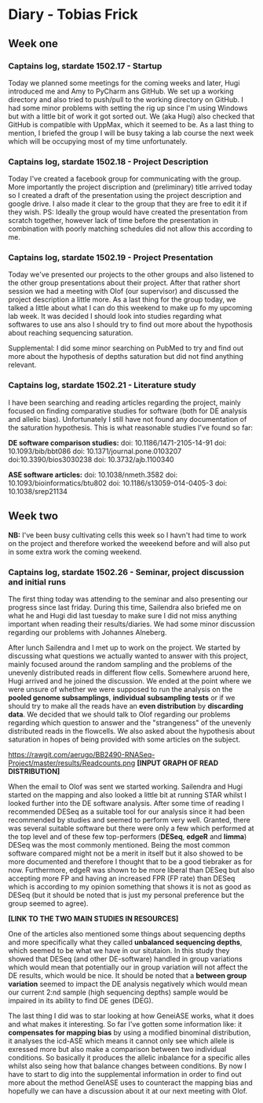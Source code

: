 # Diary - Tobias Frick

## Week one

### Captains log, stardate 1502.17 - Startup

Today we planned some meetings for the coming weeks and later, Hugi introduced me and Amy to PyCharm ans GitHub.
We set up a working directory and also tried to push/pull to the working directory on GitHub. I had some minor problems
with setting the rig up since I'm using Windows but with a little bit of work it got sorted out. We (aka Hugi) also 
checked that GitHub is compatible with UppMax, which it seemed to be. As a last thing to mention, I briefed the group I will be busy taking a lab course the next week which will be occupying most of my time unfortunately.

### Captains log, stardate 1502.18 - Project Description

Today I've created a facebook group for communicating with the group. More importantly the project discription and (preliminary) title arrived today so I created a draft of the presentation using the project description and google drive. I also made it clear to the group that they are free to edit it if they wish. PS: Ideally the group would have created the presentation from scratch together, however lack of time before the presentation in combination with poorly matching schedules did not allow this according to me.

### Captains log, stardate 1502.19 - Project Presentation

Today we've presented our projects to the other groups and also listened to the other group presentations about their project. After that rather short session we had a meeting with Olof (our supervisor) and discussed the project description a little more. As a last thing for the group today, we talked a little about what I can do this weekend to make up fo my upcoming lab week. It was decided I should look into studies regarding what softwares to use ans also I should try to find out more about the hypothosis about reaching sequencing saturation.

Supplemental: I did some minor searching on PubMed to try and find out more about the hypothesis of depths saturation but did not find anything relevant. 

### Captains log, stardate 1502.21 - Literature study

I have been searching and reading articles regarding the project, mainly focused on finding comparative studies for software (both for DE analysis and allelic bias). Unfortunately I still have not found any documentation of the saturation hypothesis. This is what reasonable studies I've found so far:

**DE software comparison studies:**
doi: 10.1186/1471-2105-14-91
doi: 10.1093/bib/bbt086
doi: 10.1371/journal.pone.0103207
doi:10.3390/bios3030238
doi: 10.3732/ajb.1100340

**ASE software articles:**
doi: 10.1038/nmeth.3582
doi: 10.1093/bioinformatics/btu802
doi: 10.1186/s13059-014-0405-3
doi: 10.1038/srep21134

## Week two

**NB:** I've been busy cultivating cells this week so I havn't had time to work on the project and therefore worked the weeekend before and will also put in some extra work the coming weekend.

### Captains log, stardate 1502.26 - Seminar, project discussion and initial runs

The first thing today was attending to the seminar and also presenting our progress since last friday. During this time, Sailendra also briefed me on what he and Hugi did last tuesday to make sure I did not miss anything important when reading their results/diaries. We had some minor discussion regarding our problems with Johannes Alneberg.

After lunch Sailendra and I met up to work on the project. We started by discussing what questions we actually wanted to answer with this project, mainly focused around the random sampling and the problems of the unevenly distributed reads in different flow cells. Somewhere aruond here, Hugi arrived and he joined the discussion. We ended at the point where we were unsure of whether we were supposed to run the analysis on the **pooled genome subsamplings**, **individual subsampling tests** or if we should try to make all the reads have an **even distribution** by **discarding data**. We decided that we should talk to Olof regarding our problems regarding which question to answer and the "strangeness" of the unevenly distributed reads in the flowcells. We also asked about the hypothesis about saturation in hopes of being provided with some articles on the subject.

https://rawgit.com/aerugo/BB2490-RNASeq-Project/master/results/Readcounts.png
**[INPUT GRAPH OF READ DISTRIBUTION]**

When the email to Olof was sent we started working. Sailendra and Hugi started on the mapping and also looked a little bit at running STAR whilst I looked further into the DE software analysis. After some time of reading I recommended DESeq as a suitable tool for our analysis since it had been recommended by studies and seemed to perform very well. Granted, there was several suitable software but there were only a few which performed at the top level and of these few top-performers (**DESeq**, **edgeR** and **limma**) DESeq was the most commonly mentioned. Being the most common software compared might not be a merit in itself but it also showed to be more documented and therefore I thought that to be a good tiebraker as for now. Furthermore, edgeR was shown to be more liberal than DESeq but also accepting more FP and having an increased FPR (FP rate) than DESeq which is according to my opinion something that shows it is not as good as DESeq (but it should be noted that is just my personal preference but the group seemed to agree).

**[LINK TO THE TWO MAIN STUDIES IN RESOURCES]**

One of the articles also mentioned some things about sequencing depths and more specifically what they called **unbalanced sequencing depths**, which seemed to be what we have in our situtaion. In this study they showed that DESeq (and other DE-software) handled in group variations which would mean that potentially our in group variation will not affect the DE results, which would be nice. It should be noted that a **between group variation** seemed to impact the DE analysis negatively which would mean our current 2:nd sample  (high sequencing depths) sample would be impaired in its ability to find DE genes (DEG).

The last thing I did was to star looking at how GeneiASE works, what it does and what makes it interesting. So far I've gotten some information like: it **compensates for mapping bias** by using a modified binominal distribution, it analyses the icd-ASE which means it cannot only see which allele is exressed more but also make a comparison between two individual conditions. So basically it produces the allelic inbalance for a specific alles whilst also seing how that balance changes between conditions. By now I have to start to dig into the supplemental information in order to find out more about the method GeneIASE uses to counteract the mapping bias and hopefully we can have a discussion about it at our next meeting with Olof.
